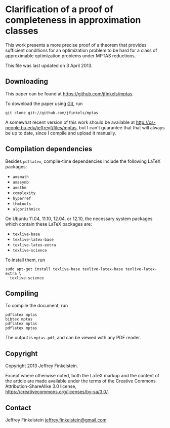 Clarification of a proof of completeness in approximation classes
=================================================================

This work presents a more precise proof of a theorem that provides sufficient
conditions for an optimization problem to be hard for a class of approximable
optimization problems under MPTAS reductions.

This file was last updated on 3 April 2013.

Downloading
-----------

This paper can be found at https://github.com/jfinkels/mptas.

To download the paper using [Git][1], run

    git clone git://github.com/jfinkels/mptas

[1]: http://git-scm.com

A somewhat recent version of this work should be available at
http://cs-people.bu.edu/jeffreyf/files/mptas, but I can't guarantee that that
will always be up to date, since I compile and upload it manually.

Compilation dependencies
------------------------

Besides `pdflatex`, compile-time dependencies include the following LaTeX
packages:

* `amsmath`
* `amssymb`
* `amsthm`
* `complexity`
* `hyperref`
* `thmtools`
* `algorithmicx`

On Ubuntu 11.04, 11.10, 12.04, or 12.10, the necessary system packages which
contain these LaTeX packages are:

* `texlive-base`
* `texlive-latex-base`
* `texlive-latex-extra`
* `texlive-science`

To install them, run

    sudo apt-get install texlive-base texlive-latex-base texlive-latex-extra \
      texlive-science

Compiling
---------

To compile the document, run

    pdflatex mptas
    bibtex mptas
    pdflatex mptas
    pdflatex mptas

The output is `mptas.pdf`, and can be viewed with any PDF reader.

Copyright
---------

Copyright 2013 Jeffrey Finkelstein.

Except where otherwise noted, both the LaTeX markup and the content of the
article are made available under the terms of the Creative Commons
Attribution-ShareAlike 3.0 license,
https://creativecommons.org/licenses/by-sa/3.0/.

Contact
-------

Jeffrey Finkelstein <jeffrey.finkelstein@gmail.com>
